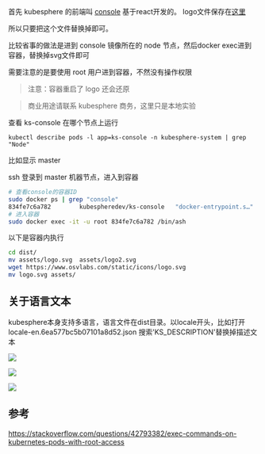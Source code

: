 首先 kubesphere 的前端叫 [console](https://github.com/kubesphere/console) 基于react开发的。
logo文件保存在[这里](https://github.com/kubesphere/console/blob/master/src/assets/logo.svg)

所以只要把这个文件替换掉即可。

比较省事的做法是进到 console 镜像所在的 node 节点，然后docker exec进到容器，替换掉svg文件即可

需要注意的是要使用 root 用户进到容器，不然没有操作权限

> 注意：容器重启了 logo 还会还原

> 商业用途请联系 kubesphere 商务，这里只是本地实验

查看 ks-console 在哪个节点上运行

`kubectl describe pods -l app=ks-console -n kubesphere-system | grep "Node"`

比如显示 master

ssh 登录到 master 机器节点，进入到容器
```bash
# 查看console的容器ID
sudo docker ps | grep "console"
834fe7c6a782        kubespheredev/ks-console   "docker-entrypoint.s…"   2 weeks ago         Up 2 weeks                              k8s_ks-console_ks-console-7684cb7965-jwl9z_kubesphere-system_17a82fb7-b315-4ba5-a518-580ec8caa5fc_0
# 进入容器
sudo docker exec -it -u root 834fe7c6a782 /bin/ash
```

以下是容器内执行

````bash
cd dist/
mv assets/logo.svg  assets/logo2.svg
wget https://www.osvlabs.com/static/icons/logo.svg
mv logo.svg assets/
````

## 关于语言文本

kubesphere本身支持多语言，语言文件在dist目录。以locale开头，比如打开locale-en.6ea577bc5b07101a8d52.json
搜索'KS_DESCRIPTION'替换掉描述文本

![](http://pek3b.qingstor.com/hexo-blog/微信图片_20220108183704.png)

![](http://pek3b.qingstor.com/hexo-blog/20220108184418.png)

![](http://pek3b.qingstor.com/hexo-blog/20220303172934.png)

## 参考
https://stackoverflow.com/questions/42793382/exec-commands-on-kubernetes-pods-with-root-access
